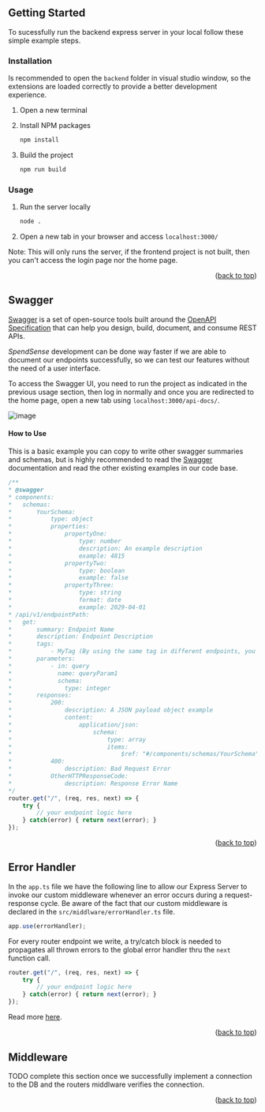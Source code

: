 <!-- Improved compatibility of back to top link: See: https://github.com/othneildrew/Best-README-Template/pull/73 -->
<a id="readme-top"></a>

<!-- GETTING STARTED -->
## Getting Started
To sucessfully run the backend express server in your local follow these simple example steps.

### Installation
Is recommended to open the `backend` folder in visual studio window, so the extensions are loaded correctly to provide a better development experience.

1. Open a new terminal
2. Install NPM packages
   
   ```sh
   npm install
   ```

3. Build the project
   
   ```sh
   npm run build
   ```

### Usage

1. Run the server locally

   ```sh
   node .
   ```

2. Open a new tab in your browser and access `localhost:3000/`

Note: This will only runs the server, if the frontend project is not built, then you can't access the login page nor the home page.

<p align="right">(<a href="#readme-top">back to top</a>)</p>

## Swagger
[Swagger](https://swagger.io/docs/specification/v3_0/about/) is a set of open-source tools built around the [OpenAPI Specification](https://github.com/OAI/OpenAPI-Specification/blob/master/versions/3.0.3.md) that can help you design, build, document, and consume REST APIs.

*SpendSense* development can be done way faster if we are able to document our endpoints successfully, so we can test our features without the need of a user interface. 

To access the Swagger UI, you need to run the project as indicated in the previous usage section, then log in normally and once you are redirected to the home page, open a new tab using `localhost:3000/api-docs/`.

![image](https://github.com/user-attachments/assets/6ea2ae6e-2e3b-4210-ad33-29974698972f)

#### How to Use
This is a basic example you can copy to write other swagger summaries and schemas, but is highly recommended to read the [Swagger](https://swagger.io/docs/specification/v3_0/about/) documentation and read the other existing examples in our code base.

```js
/**
* @swagger
* components:
*   schemas:
*       YourSchema:
*           type: object
*           properties:
*               propertyOne:
*                   type: number
*                   description: An example description
*                   example: 4815
*               propertyTwo:
*                   type: boolean
*                   example: false
*               propertyThree:
*                   type: string
*                   format: date
*                   example: 2029-04-01
* /api/v1/endpointPath:
*   get:
*       summary: Endpoint Name
*       description: Endpoint Description
*       tags:
*           - MyTag (By using the same tag in different endpoints, you can group these)
*       parameters:
*           - in: query
*             name: queryParam1
*             schema:
*               type: integer
*       responses:
*           200:
*               description: A JSON payload object example
*               content:
*                   application/json:
*                       schema:
*                           type: array
*                           items:
*                               $ref: "#/components/schemas/YourSchema"
*           400:
*               description: Bad Request Error
*           OtherHTTPResponseCode:
*               description: Response Error Name
*/
router.get("/", (req, res, next) => {
    try {
        // your endpoint logic here
    } catch(error) { return next(error); }
});
```

<p align="right">(<a href="#readme-top">back to top</a>)</p>

## Error Handler
In the `app.ts` file we have the following line to allow our Express Server to invoke our custom middleware whenever an error occurs during a request-response cycle. Be aware of the fact that our custom middleware is declared in the `src/middlware/errorHandler.ts` file.

```js
app.use(errorHandler);
```

For every router endpoint we write, a try/catch block is needed to propagates all thrown errors to the global error handler thru the `next` function call.
```js
router.get("/", (req, res, next) => {
    try {
        // your endpoint logic here
    } catch(error) { return next(error); }
});
```

Read more [here](https://mirzaleka.medium.com/build-a-global-exception-handler-using-express-js-typescript-b9bb2f521e5e).

<p align="right">(<a href="#readme-top">back to top</a>)</p>

## Middleware

TODO complete this section once we successfully implement a connection to the DB and the routers middlware verifies the connection.

<p align="right">(<a href="#readme-top">back to top</a>)</p>
